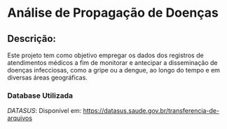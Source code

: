 # Análise de Propagação de Doenças
## Descrição:  
Este projeto tem como objetivo empregar os dados dos registros de atendimentos médicos a fim de monitorar e antecipar a disseminação de doenças infecciosas, como a gripe ou a dengue, ao longo do tempo e em diversas áreas geográficas.

### Database Utilizada
*DATASUS*: Disponível em: https://datasus.saude.gov.br/transferencia-de-arquivos
